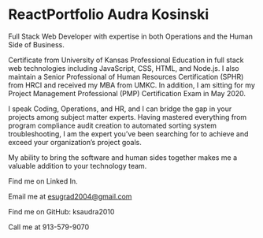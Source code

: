 # ReactPortfolio Audra Kosinski

Full Stack Web Developer with expertise in both Operations and the Human Side of Business.

Certificate from University of Kansas Professional Education in full stack web technologies including JavaScript, CSS, HTML, and Node.js. I also maintain a Senior Professional of Human Resources Certification (SPHR) from HRCI and received my MBA from UMKC. In addition, I am sitting for my Project Management Professional (PMP) Certification Exam in May 2020.

I speak Coding, Operations, and HR, and I can bridge the gap in your projects among subject matter experts. Having mastered everything from program compliance audit creation to automated sorting system troubleshooting, I am the expert you’ve been searching for to achieve and exceed your organization’s project goals.

My ability to bring the software and human sides together makes me a valuable addition to your technology team.

Find me on Linked In. 

Email me at esugrad2004@gmail.com

Find me on GitHub: ksaudra2010

Call me at 913-579-9070
